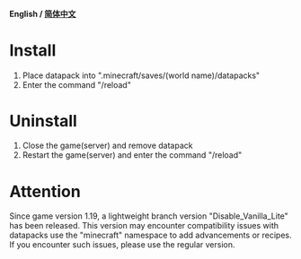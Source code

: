 #### English / [简体中文](https://github.com/FeedMincPls/Disable-Vanilla-Advancements-and-Recipes/blob/main/README-zh-Hans.md)

# Install
1. Place datapack into ".minecraft/saves/(world name)/datapacks"
2. Enter the command "/reload"
# Uninstall
1. Close the game(server) and remove datapack
2. Restart the game(server) and enter the command "/reload"
# Attention
Since game version 1.19, a lightweight branch version "Disable_Vanilla_Lite" has been released. This version may encounter compatibility issues with datapacks use the "minecraft" namespace to add advancements or recipes. If you encounter such issues, please use the regular version.
